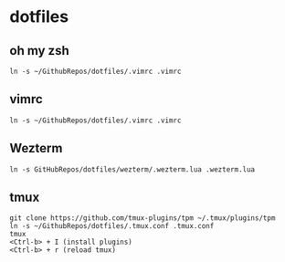 # dotfiles

## oh my zsh

```shell
ln -s ~/GithubRepos/dotfiles/.vimrc .vimrc
```

## vimrc

```shell
ln -s ~/GithubRepos/dotfiles/.vimrc .vimrc
```

## Wezterm
```shell
ln -s GitHubRepos/dotfiles/wezterm/.wezterm.lua .wezterm.lua
```

## tmux
```shell
git clone https://github.com/tmux-plugins/tpm ~/.tmux/plugins/tpm
ln -s ~/GithubRepos/dotfiles/.tmux.conf .tmux.conf
tmux 
<Ctrl-b> + I (install plugins)
<Ctrl-b> + r (reload tmux)
```